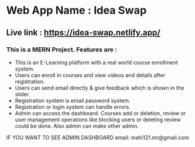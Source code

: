 # Web App Name : Idea Swap

## Live link : https://idea-swap.netlify.app/

### This is a MERN Project. Features are :
<ul>
  <li>This is an E-Learning platform with a real world course enrollment system.</li>
  <li>Users can enroll in courses and view videos and details after registration.</li>
  <li>Users can send email directly & give feedback which is shown in the slider.</li>
  <li>Registration system is email password system.</li>
  <li>Registration or login system can handle errors.</li>
  <li>Admin can access the dashboard. Courses add or deletion, review or user management operations like blocking users or deleting review could be done. Also admin can make other admin.</li>
</ul>
<bold>IF YOU WANT TO SEE ADMIN DASHBOARD email: mahi121.mr@gmail.com</bold>




